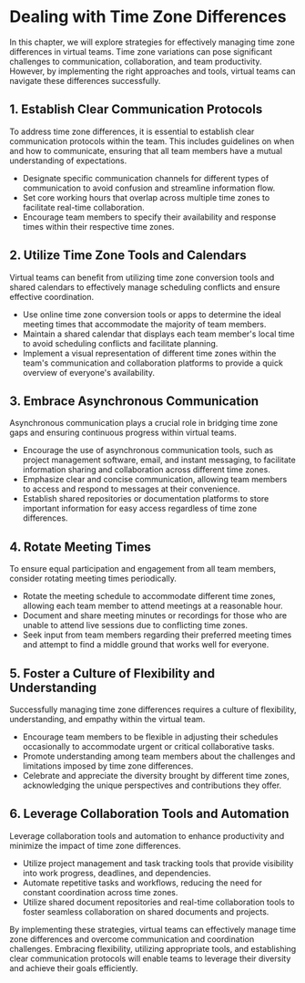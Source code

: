 # Dealing with Time Zone Differences

In this chapter, we will explore strategies for effectively managing time zone differences in virtual teams. Time zone variations can pose significant challenges to communication, collaboration, and team productivity. However, by implementing the right approaches and tools, virtual teams can navigate these differences successfully.

## 1\. Establish Clear Communication Protocols

To address time zone differences, it is essential to establish clear communication protocols within the team. This includes guidelines on when and how to communicate, ensuring that all team members have a mutual understanding of expectations.

- Designate specific communication channels for different types of communication to avoid confusion and streamline information flow.
- Set core working hours that overlap across multiple time zones to facilitate real-time collaboration.
- Encourage team members to specify their availability and response times within their respective time zones.

## 2\. Utilize Time Zone Tools and Calendars

Virtual teams can benefit from utilizing time zone conversion tools and shared calendars to effectively manage scheduling conflicts and ensure effective coordination.

- Use online time zone conversion tools or apps to determine the ideal meeting times that accommodate the majority of team members.
- Maintain a shared calendar that displays each team member's local time to avoid scheduling conflicts and facilitate planning.
- Implement a visual representation of different time zones within the team's communication and collaboration platforms to provide a quick overview of everyone's availability.

## 3\. Embrace Asynchronous Communication

Asynchronous communication plays a crucial role in bridging time zone gaps and ensuring continuous progress within virtual teams.

- Encourage the use of asynchronous communication tools, such as project management software, email, and instant messaging, to facilitate information sharing and collaboration across different time zones.
- Emphasize clear and concise communication, allowing team members to access and respond to messages at their convenience.
- Establish shared repositories or documentation platforms to store important information for easy access regardless of time zone differences.

## 4\. Rotate Meeting Times

To ensure equal participation and engagement from all team members, consider rotating meeting times periodically.

- Rotate the meeting schedule to accommodate different time zones, allowing each team member to attend meetings at a reasonable hour.
- Document and share meeting minutes or recordings for those who are unable to attend live sessions due to conflicting time zones.
- Seek input from team members regarding their preferred meeting times and attempt to find a middle ground that works well for everyone.

## 5\. Foster a Culture of Flexibility and Understanding

Successfully managing time zone differences requires a culture of flexibility, understanding, and empathy within the virtual team.

- Encourage team members to be flexible in adjusting their schedules occasionally to accommodate urgent or critical collaborative tasks.
- Promote understanding among team members about the challenges and limitations imposed by time zone differences.
- Celebrate and appreciate the diversity brought by different time zones, acknowledging the unique perspectives and contributions they offer.

## 6\. Leverage Collaboration Tools and Automation

Leverage collaboration tools and automation to enhance productivity and minimize the impact of time zone differences.

- Utilize project management and task tracking tools that provide visibility into work progress, deadlines, and dependencies.
- Automate repetitive tasks and workflows, reducing the need for constant coordination across time zones.
- Utilize shared document repositories and real-time collaboration tools to foster seamless collaboration on shared documents and projects.

By implementing these strategies, virtual teams can effectively manage time zone differences and overcome communication and coordination challenges. Embracing flexibility, utilizing appropriate tools, and establishing clear communication protocols will enable teams to leverage their diversity and achieve their goals efficiently.
